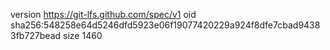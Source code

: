 version https://git-lfs.github.com/spec/v1
oid sha256:548258e64d5246dfd5923e06f19077420229a924f8dfe7cbad94383fb727bead
size 1460
